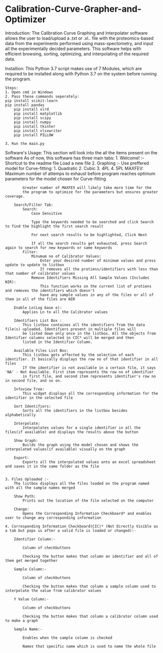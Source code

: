 # Calibration-Curve-Grapher-and-Optimizer
Introduction:
The Calibration Curve Graphing and Interpolater software allows the user to load/upload a .txt or .xl.. file with the proteomics-based data from the experiments performed using mass-spectometry, and input all the experimentally decided parameters. This software helps with efficient browsing, sorting, optimizing, and interpolating of the required data.

Installion:
This Python 3.7 script makes use of 7 Modules, which are required to be installed along with Python 3.7 on the system before running the program.

	Steps:
	1. Open cmd in Windows
	2. Pass these commands seperately:
    pip install scikit-learn
    pip install pandas
		pip install xlrd
		pip install matplotlib
		pip install scipy
		pip install numpy
		pip install tkinter
		pip install xlsxwriter
		pip install PILLOW  
    
	3. Run the main.py


Software's Usage:
This section will look into the all the items present on the software
As of now, this software has three main tabs:
	1. Welcome! :-
		Shortcut to the readme file
		Load a new file
	2. Graphing :-
		Use preffered model for Curve-fitting:
			1. Quadratic
			2. Cubic
			3. 4PL
			4. 5PL
		MAXFEV:
			Maximum number of attemps to exhaust before program reaches optimum
			parameters for the model chosen for Curve-fitting
			
			Greater number of MAXFEV will likely take more time for the 
			the program to optimize for the parameters but ensures greater coverage.
		
		Search/Filter Tab:
			Search:
				Case Sensitive
				
				Type the keywords needed to be searched and click Search to find the highlight the first search result
				
				For next search results to be highlighted, Click Next
				
				If all the search results get exhausted, press Search again to search for new keywords or same keywords 
			Filter:
				Minumum no of Calibrator Values:
					Enter your desired number of minimum values and press update to update to listbox
					It removes all the protiens/identifiers with less than that number of calibrator values
				Remove Identifiers Missing All Sample Values (Includes NIR):
					This function works on the current list of protiens and removes the identifiers which doesn't
					have any sample values in any of the files or all of them in all of the files are NIR
		
		Enable Ln(Log base e):
			Applies Ln to all the Calibrator values

		Identifiers List Box :
			This listbox containes all the identifiers from the data file(s) uploaded. Identifiers present in multiple files will
			be listed down only once in the listbox. All the objects from Identifier columns selected in CIC* will be merged and then
			listed in the Identifier Column.

		Available Files List Box:
			This listbox gets affected by the selection of each identifier. It basically displays the row no of that identifier in all files
			If the identifier is not available in a certain file, it says 'NA' - Not Available. First item represents the row no of identifier
			in first file, and second item represents identifier's row no in second file, and so on.
		
		Infoview Tree:
			This widget displays all the corresponding information for the identifier in the selected file
	
		Sort Identifiers:
			Sorts all the identifiers in the listbox besides alphabetically

		Interpolate:
			Interpolates values for a single identifier in all the files(if available) and displays the results above the button

		Show Graph:
			Builds the graph using the model chosen and shows the interpolated values(if available) visually on the graph

		Export:
			Exports all the interpolated values onto an excel spreadsheet and saves it in the same folder as the file

	
	3. Files Uploaded :-
		The listbox displays all the files loaded on the program named with all the sample names merged
		
		Show Path:
			Prints out the location of the file selected on the computer

		Change:
			Opens the Corresponding Information Checkboard* and enables user to change any corresponding information

	4. Corresponding Information Checkboard(CIC)* (Not Directly Visible as a tab but pops us after a valid file is loaded or changed):-
		
		Identifier Column:-
			
			Column of checkbuttons 
			
			Checking the button makes that column an identifier and all of them get merged together

		Sample Column:-

			Column of checkbuttons

			Checking the button makes that column a sample column used to interpolate the value from calibrator values

		Y Value Column:-

			Column of checkbuttons

			Checking the button makes that column a calibrator column used to make a graph

		Sample Name:-
			
			Enables when the sample column is checked
			
			Names that specific name which is used to name the whole file

 

 
		



